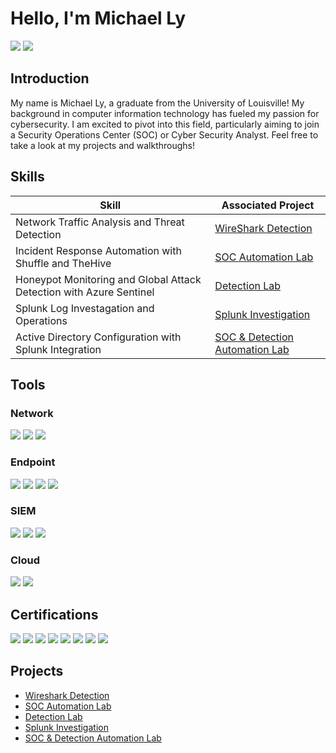  # Hello, I'm Michael Ly
<a href="https://www.linkedin.com/in/michael-ly41223/"><img src="https://img.shields.io/badge/-LinkedIn-0072b1?&style=for-the-badge&logo=linkedin&logoColor=white" /></a>
<a href="https://michaelly200104.wixsite.com/website"><img src="https://img.shields.io/badge/-Website-0072b1?&style=for-the-badge&logo=internet-explorer&logoColor=white" />
</a>

## Introduction

My name is Michael Ly, a graduate from the University of Louisville! My background in computer information technology has fueled my passion for cybersecurity. I am excited to pivot into this field, particularly aiming to join a Security Operations Center (SOC) or Cyber Security Analyst. Feel free to take a look at my projects and walkthroughs!

## Skills

| Skill                                         | Associated Project         |
|-----------------------------------------------|----------------------------|
| Network Traffic Analysis and Threat Detection| <a href="https://github.com/cyberguru02/Traffic-Analysis-Jan-2023-Unit-42-Wireshark">WireShark Detection</a>|
| Incident Response Automation with Shuffle and TheHive| <a href="https://github.com/cyberguru02/CYBERSEC-SOC-LAB-WITH-XDR-AND-SOAR-CAPABILITES">SOC Automation Lab</a>|
| Honeypot Monitoring and Global Attack Detection with Azure Sentinel| <a href="https://github.com/cyberguru02/AZURE-SENTINEL-HONEYPOT-MONITORING-GLOBAL-CYBER-ATTACKS">Detection Lab</a>|
| Splunk Log Investagation and Operations | <a href="https://github.com/cyberguru02/Splunk-Boss-of-the-SOC">Splunk Investigation</a>|
| Active Directory Configuration with Splunk Integration| <a href="https://github.com/cyberguru02/ACTIVE-DIRECTORY-HOMELAB-WITH-SPLUNK-INTEGRATION">SOC & Detection Automation Lab</a>|


## Tools

### Network
<div>
    <img src="https://img.shields.io/badge/-Wireshark-1679A7?&style=for-the-badge&logo=Wireshark&logoColor=white" />
    <img src="https://img.shields.io/badge/-Suricata-EF3B2D?&style=for-the-badge&logo=Suricata&logoColor=white" />
    <img src="https://img.shields.io/badge/-Zeek-777BB4?&style=for-the-badge&logo=Zeek&logoColor=white" />
</div>

### Endpoint
<div>
    <img src="https://img.shields.io/badge/-Microsoft_Defender_for_Endpoint-00A4EF?&style=for-the-badge&logo=Microsoft&logoColor=white" />
    <img src="https://img.shields.io/badge/-Velociraptor-4B275F?&style=for-the-badge&logo=Velociraptor&logoColor=white" />
    <img src="https://img.shields.io/badge/-Wazuh-006400?&style=for-the-badge&logo=Wazuh&logoColor=white" />
    <img src="https://img.shields.io/badge/-Huntress-yellow?&style=for-the-badge&logo=huntress&logoColor=white" />
    
</div>

### SIEM
<div>
    <img src="https://img.shields.io/badge/-Microsoft_Sentinel-0078D4?&style=for-the-badge&logo=Microsoft&logoColor=white" />
    <img src="https://img.shields.io/badge/-Splunk-000000?&style=for-the-badge&logo=Splunk&logoColor=white" />
    <img src="https://img.shields.io/badge/-Elastic-005571?&style=for-the-badge&logo=Elastic&logoColor=white" />
</div>

### Cloud
<div>
    <img src="https://img.shields.io/badge/-Amazon%20WorkSpaces-FF9900?style=for-the-badge&logo=amazonaws&logoColor=white" />
    <img src="https://img.shields.io/badge/-Microsoft%20Azure-0089D6?style=for-the-badge&logo=microsoftazure&logoColor=white" />
</div>

## Certifications
<div>
<img src="https://img.shields.io/badge/-CYSA+%20-EA2E2E?style=for-the-badge&logo=comptia&logoColor=white" />
<img src="https://img.shields.io/badge/-Network%2B-FF0000?&style=for-the-badge&logo=CompTIA&logoColor=white" />
<img src="https://img.shields.io/badge/-Security%2B-FF0000?&style=for-the-badge&logo=CompTIA&logoColor=white" />
<img src="https://img.shields.io/badge/-CCNA-ADD8E6?&style=for-the-badge&logo=Cisco&logoColor=white" />
<img src="https://img.shields.io/badge/-Splunk%20Certified%20Power%20User-000000?&style=for-the-badge&logo=Splunk&logoColor=white" />
<img src="https://img.shields.io/badge/-Azure%20Administrator%20Associate-0089D6?style=for-the-badge&logo=microsoftazure&logoColor=white" />
<img src="https://img.shields.io/badge/-CISA%20-002856?style=for-the-badge&logo=isaca&logoColor=white" />
<img src="https://img.shields.io/badge/-TryHackMe%20Soc%20Level%201-brightgreen?style=for-the-badge&logoColor=white" />
</div>

## Projects
- <a href="https://github.com/cyberguru02/Traffic-Analysis-Jan-2023-Unit-42-Wireshark">Wireshark Detection</a>
- <a href="https://github.com/cyberguru02/CYBERSEC-SOC-LAB-WITH-XDR-AND-SOAR-CAPABILITES">SOC Automation Lab</a>
- <a href="https://github.com/cyberguru02/AZURE-SENTINEL-HONEYPOT-MONITORING-GLOBAL-CYBER-ATTACKS">Detection Lab</a>
- <a href="https://github.com/cyberguru02/Splunk-Boss-of-the-SOC">Splunk Investigation</a>
- <a href="https://github.com/cyberguru02/ACTIVE-DIRECTORY-HOMELAB-WITH-SPLUNK-INTEGRATION">SOC & Detection Automation Lab</a>
